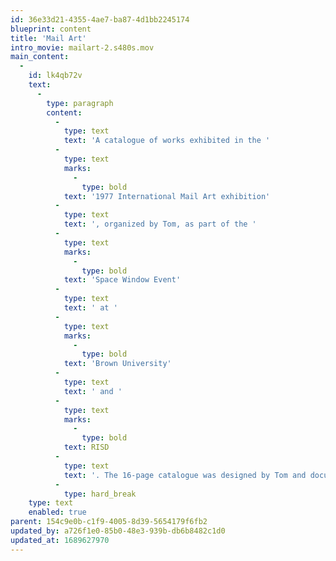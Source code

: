 ```yaml
---
id: 36e33d21-4355-4ae7-ba87-4d1bb2245174
blueprint: content
title: 'Mail Art'
intro_movie: mailart-2.s480s.mov
main_content:
  -
    id: lk4qb72v
    text:
      -
        type: paragraph
        content:
          -
            type: text
            text: 'A catalogue of works exhibited in the '
          -
            type: text
            marks:
              -
                type: bold
            text: '1977 International Mail Art exhibition'
          -
            type: text
            text: ', organized by Tom, as part of the '
          -
            type: text
            marks:
              -
                type: bold
            text: 'Space Window Event'
          -
            type: text
            text: ' at '
          -
            type: text
            marks:
              -
                type: bold
            text: 'Brown University'
          -
            type: text
            text: ' and '
          -
            type: text
            marks:
              -
                type: bold
            text: RISD
          -
            type: text
            text: '. The 16-page catalogue was designed by Tom and documents all contributions as well as the names and addresses of all contributors.'
          -
            type: hard_break
    type: text
    enabled: true
parent: 154c9e0b-c1f9-4005-8d39-5654179f6fb2
updated_by: a726f1e0-85b0-48e3-939b-db6b8482c1d0
updated_at: 1689627970
---
```

